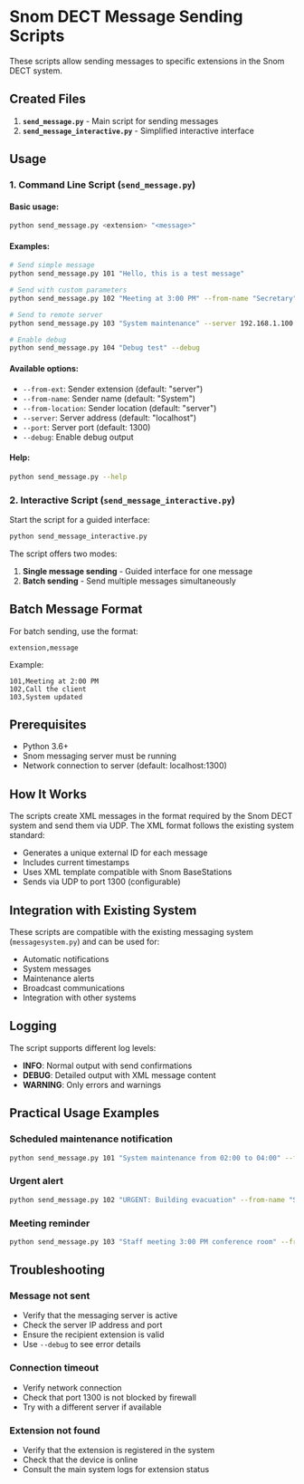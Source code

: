 # Snom DECT Message Sending Scripts

These scripts allow sending messages to specific extensions in the Snom DECT system.

## Created Files

1. **`send_message.py`** - Main script for sending messages
2. **`send_message_interactive.py`** - Simplified interactive interface

## Usage

### 1. Command Line Script (`send_message.py`)

#### Basic usage:

```bash
python send_message.py <extension> "<message>"
```

#### Examples:

```bash
# Send simple message
python send_message.py 101 "Hello, this is a test message"

# Send with custom parameters
python send_message.py 102 "Meeting at 3:00 PM" --from-name "Secretary" --from-ext 100

# Send to remote server
python send_message.py 103 "System maintenance" --server 192.168.1.100 --port 1300

# Enable debug
python send_message.py 104 "Debug test" --debug
```

#### Available options:

-   `--from-ext`: Sender extension (default: "server")
-   `--from-name`: Sender name (default: "System")
-   `--from-location`: Sender location (default: "server")
-   `--server`: Server address (default: "localhost")
-   `--port`: Server port (default: 1300)
-   `--debug`: Enable debug output

#### Help:

```bash
python send_message.py --help
```

### 2. Interactive Script (`send_message_interactive.py`)

Start the script for a guided interface:

```bash
python send_message_interactive.py
```

The script offers two modes:

1. **Single message sending** - Guided interface for one message
2. **Batch sending** - Send multiple messages simultaneously

## Batch Message Format

For batch sending, use the format:

```
extension,message
```

Example:

```
101,Meeting at 2:00 PM
102,Call the client
103,System updated
```

## Prerequisites

-   Python 3.6+
-   Snom messaging server must be running
-   Network connection to server (default: localhost:1300)

## How It Works

The scripts create XML messages in the format required by the Snom DECT system and send them via UDP. The XML format follows the existing system standard:

-   Generates a unique external ID for each message
-   Includes current timestamps
-   Uses XML template compatible with Snom BaseStations
-   Sends via UDP to port 1300 (configurable)

## Integration with Existing System

These scripts are compatible with the existing messaging system (`messagesystem.py`) and can be used for:

-   Automatic notifications
-   System messages
-   Maintenance alerts
-   Broadcast communications
-   Integration with other systems

## Logging

The script supports different log levels:

-   **INFO**: Normal output with send confirmations
-   **DEBUG**: Detailed output with XML message content
-   **WARNING**: Only errors and warnings

## Practical Usage Examples

### Scheduled maintenance notification

```bash
python send_message.py 101 "System maintenance from 02:00 to 04:00" --from-name "IT Support"
```

### Urgent alert

```bash
python send_message.py 102 "URGENT: Building evacuation" --from-name "Security"
```

### Meeting reminder

```bash
python send_message.py 103 "Staff meeting 3:00 PM conference room" --from-name "Secretary"
```

## Troubleshooting

### Message not sent

-   Verify that the messaging server is active
-   Check the server IP address and port
-   Ensure the recipient extension is valid
-   Use `--debug` to see error details

### Connection timeout

-   Verify network connection
-   Check that port 1300 is not blocked by firewall
-   Try with a different server if available

### Extension not found

-   Verify that the extension is registered in the system
-   Check that the device is online
-   Consult the main system logs for extension status
